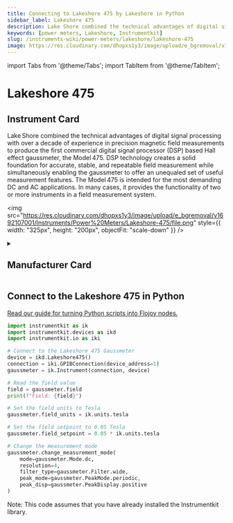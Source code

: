 ```yaml
---
title: Connecting to Lakeshore 475 by Lakeshore in Python
sidebar_label: Lakeshore 475
description: Lake Shore combined the technical advantages of digital signal processing with over a decade of experience in precision magnetic field measurements to produce the first commercial digital signal processor (DSP) based Hall effect gaussmeter, the Model 475. DSP technology creates a solid foundation for accurate, stable, and repeatable field measurement while simultaneously enabling the gaussmeter to offer an unequaled set of useful measurement features. The Model 475 is intended for the most demanding DC and AC applications. In many cases, it provides the functionality of two or more instruments in a field measurement system.
keywords: [power meters, Lakeshore, Instrumentkit]
slug: /instruments-wiki/power-meters/lakeshore/lakeshore-475
image: https://res.cloudinary.com/dhopxs1y3/image/upload/e_bgremoval/v1692107001/Instruments/Power%20Meters/Lakeshore-475/file.png
---
```


import Tabs from '@theme/Tabs';
import TabItem from '@theme/TabItem';

# Lakeshore 475

## Instrument Card

<div className="flex">

<div>

Lake Shore combined the technical advantages of digital signal processing with over a decade of experience in precision magnetic field measurements to produce the first commercial digital signal processor (DSP) based Hall effect gaussmeter, the Model 475. DSP technology creates a solid foundation for accurate, stable, and repeatable field measurement while simultaneously enabling the gaussmeter to offer an unequaled set of useful measurement features. The Model 475 is intended for the most demanding DC and AC applications. In many cases, it provides the functionality of two or more instruments in a field measurement system.

</div>

<img src="https://res.cloudinary.com/dhopxs1y3/image/upload/e_bgremoval/v1692107001/Instruments/Power%20Meters/Lakeshore-475/file.png" style={{ width: "325px", height: "200px", objectFit: "scale-down" }} />

</div>

<details>
<summary><h2>Manufacturer Card</h2></summary>

<img src="https://res.cloudinary.com/dhopxs1y3/image/upload/e_bgremoval/v1692125966/Instruments/Vendor%20Logos/Lakeshore.png" style={{ width: "100%", height: "170px",objectFit: "scale-down" }} />

Supporting advanced scientific research, Lake Shore is a leading global innovator in measurement and control solutions. <a href="https://www.lakeshore.com/home">Website</a>.

<ul>
  <li>Headquarters: Westerville, Ohio, USA</li>
  <li>Yearly Revenue (millions, USD): 21.4</li>
</ul>
</details>

## Connect to the Lakeshore 475 in Python

[Read our guide for turning Python scripts into Flojoy nodes.](https://docs.flojoy.ai/custom-nodes/creating-custom-node/)
<Tabs>
<TabItem value="Instrumentkit" label="Instrumentkit">


```python
import instrumentkit as ik
import instrumentkit.devices as ikd
import instrumentkit.io as iki

# Connect to the Lakeshore 475 Gaussmeter
device = ikd.Lakeshore475()
connection = iki.GPIBConnection(device_address=1)
gaussmeter = ik.Instrument(connection, device)

# Read the field value
field = gaussmeter.field
print(f"Field: {field}")

# Set the field units to Tesla
gaussmeter.field_units = ik.units.tesla

# Set the field setpoint to 0.05 Tesla
gaussmeter.field_setpoint = 0.05 * ik.units.tesla

# Change the measurement mode
gaussmeter.change_measurement_mode(
    mode=gaussmeter.Mode.dc,
    resolution=4,
    filter_type=gaussmeter.Filter.wide,
    peak_mode=gaussmeter.PeakMode.periodic,
    peak_disp=gaussmeter.PeakDisplay.positive
)
```

Note: This code assumes that you have already installed the Instrumentkit library.

</TabItem>
</Tabs>